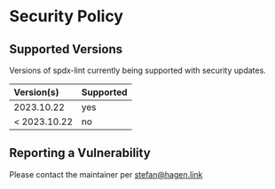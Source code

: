 # Security Policy

## Supported Versions

Versions of spdx-lint currently being supported with security updates.

| Version(s)   | Supported |
|:-------------|:----------|
| 2023.10.22   | yes       |
| < 2023.10.22 | no        |

## Reporting a Vulnerability

Please contact the maintainer per stefan@hagen.link
